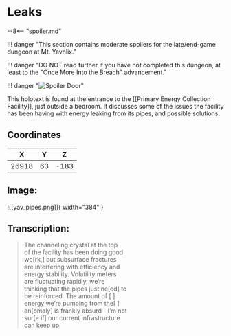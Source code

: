 # Leaks

--8<-- "spoiler.md"

!!! danger "This section contains moderate spoilers for the late/end-game dungeon at Mt. Yavhlix."

!!! danger "DO NOT read further if you have not completed this dungeon, at least to the "Once More Into the Breach" advancement."

!!! danger "![Spoiler Door](/assets/img/spoiler_door.png)"

This holotext is found at the entrance to the [[Primary Energy Collection Facility]], just outside a bedroom. It discusses some of the issues the facility has been having with energy leaking from its pipes, and possible solutions.

## Coordinates
| **X** | **Y** | **Z** |
| :---: | :---: | :---: |
| 26918 |  63  | -183 |

## Image:

![[yav_pipes.png]]{ width="384" }

## Transcription:
> The channeling crystal at the top <br>
of the facility has been doing good <br>
wo[rk,] but subsurface fractures <br>
are interfering with efficiency and <br>
energy stability. Volatility meters <br>
are fluctuating rapidly, we’re <br>
thinking that the pipes just ne[ed] to <br>
be reinforced. The amount of [ ] <br>
energy we’re pumping from the[  ] <br>
an[omaly] is frankly absurd - I’m not <br>
sur[e if] our current infrastructure <br>
can keep up.
